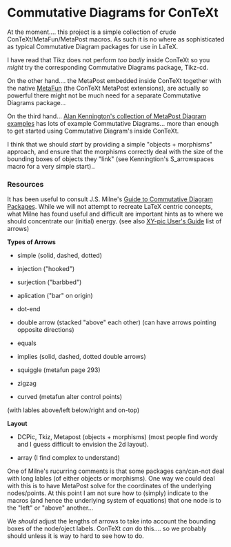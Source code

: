 # Commutative Diagrams for ConTeXt 

At the moment.... this project is a simple collection of crude
ConTeXt/MetaFun/MetaPost macros. As such it is no where as sophisticated 
as typical Commutative Diagram packages for use in LaTeX.

I have read that Tikz does not perform *too* *badly* inside ConTeXt so 
you *might* try the corresponding Commutative Diagrams package, Tikz-cd.

On the other hand.... the MetaPost embedded inside ConTeXt together with 
the native [MetaFun](http://wiki.contextgarden.net/MetaFun) (the ConTeXt 
MetaPost extensions), are actually so powerful there might not be much 
need for a separate Commutative Diagrams package... 

On the third hand... [Alan Kennington's collection of MetaPost Diagram 
examples](http://www.topology.org/tex/conc/mp/README.html) has lots of 
example Commutative Diagrams... more than enough to get started using 
Commutative Diagram's inside ConTeXt.

I think that we should *start* by providing a simple "objects + 
morphisms" approach, and ensure that the morphisms correctly deal with 
the size of the bounding boxes of objects they "link" (see Kenningtion's 
S_arrowspaces macro for a very simple start)..

### Resources

It has been useful to consult J.S. Milne's [Guide to Commutative Diagram 
Packages](https://www.jmilne.org/not/CDGuide.html). While we will not 
attempt to recreate LaTeX centric concepts, what Milne has found useful 
and difficult are important hints as to where we should concentrate our 
(initial) energy. (see also [XY-pic User's 
Guide](http://www.math.wichita.edu/~pparker/personal/latex/xyguide) list 
of arrows)

**Types of Arrows**

- simple (solid, dashed, dotted)
- injection ("hooked")
- surjection ("barbbed")
- aplication ("bar" on origin)
- dot-end

- double arrow (stacked "above" each other) (can have arrows pointing 
  opposite directions)

- equals
- implies (solid, dashed, dotted double arrows)
- squiggle (metafun page 293)
- zigzag
- curved (metafun alter control points)

(with lables above/left below/right and on-top)

**Layout**

- DCPic, Tkiz, Metapost (objects + morphisms) (most people find wordy 
  and I guess difficult to envision the 2d layout).

- array (I find complex to understand)

One of Milne's rucurring comments is that some packages can/can-not deal 
with long lables (of either objects or morphisms). One way we could deal 
with this is to have MetaPost solve for the coordinates of the 
underlying nodes/points. At this point I am not sure how to (simply) 
indicate to the macros (and hence the underlying system of equations) 
that one node is to the "left" or "above" another...

We *should* adjust the lengths of arrows to take into account the 
bounding boxes of the node/oject labels. ConTeXt *can* do this.... so we 
probably should unless it is way to hard to see how to do.

